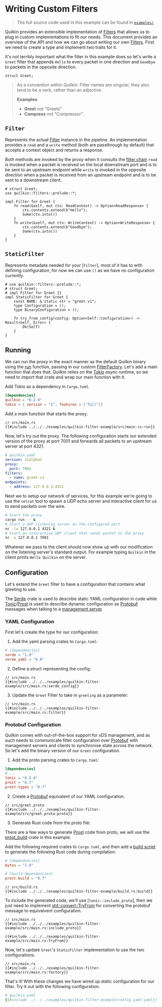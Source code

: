 # Writing Custom Filters

> The full source code used in this example can be found
  in [`examples/`][example].

Quilkin provides an extensible implementation of [Filters] that allows us to
plug in custom implementations to fit our needs.  This document provides an
overview of the API and how we can go about writing our own [Filters]. First
we need to create a type and implement two traits for it.

It's not terribly important what the filter in this example does so let's write
a `Greet` filter that appends `Hello` to every packet in one direction and
`Goodbye` to packets in the opposite direction.

```rust,no_run,noplayground
struct Greet;
```

> As a convention within Quilkin: Filter names are singular, they also tend to
> be a verb, rather than an adjective.
>
>  **Examples**
>  - **Greet** not "Greets"
>  - **Compress** not "Compressor".

## `Filter`

Represents the actual [Filter][built-in-filters] instance in the pipeline. An
implementation provides a `read` and a `write` method (both are passthrough
by default) that accepts a context object and returns a response.

Both methods are invoked by the proxy when it consults the [filter chain]
`read` is invoked when a packet is received on the local downstream port and
is to be sent to an upstream endpoint while `write` is invoked in the opposite
direction when a packet is received from an upstream endpoint and is to be
sent to a downstream client.

```rust,no_run,noplayground
# struct Greet;
use quilkin::filters::prelude::*;

impl Filter for Greet {
    fn read(&self, mut ctx: ReadContext) -> Option<ReadResponse> {
        ctx.contents.extend(b"Hello");
        Some(ctx.into())
    }
    fn write(&self, mut ctx: WriteContext) -> Option<WriteResponse> {
        ctx.contents.extend(b"Goodbye");
        Some(ctx.into())
    }
}
```

## `StaticFilter`

Represents metadata needed for your [`Filter`], most of it has to with defining
configuration, for now we can use `()` as we have no configuration currently.

```rust,no_run,noplayground
# use quilkin::filters::prelude::*;
# struct Greet;
# impl Filter for Greet {}
impl StaticFilter for Greet {
    const NAME: &'static str = "greet.v1";
    type Configuration = ();
    type BinaryConfiguration = ();

    fn try_from_config(config: Option<Self::Configuration>) -> Result<Self, Error> {
        Ok(Self)
    }
}
```

## Running

We can run the proxy in the exact manner as the default Quilkin binary using the
[run][runner::run] function, passing in our custom [FilterFactory]. Let's add a
main function that does that. Quilkin relies on the [Tokio] async runtime, so we
need to import that crate and wrap our main function with it.

Add Tokio as a dependency in `Cargo.toml`.

```toml
[dependencies]
quilkin = "0.2.0"
tokio = { version = "1", features = ["full"]}
```

Add a main function that starts the proxy.

```rust,no_run,noplayground,ignore
// src/main.rs
{{#include ../../../examples/quilkin-filter-example/src/main.rs:run}}
```

Now, let's try out the proxy. The following configuration starts our extended
version of the proxy at port 7001 and forwards all packets to an upstream server
at port 4321.

```yaml
# quilkin.yaml
version: v1alpha1
proxy:
  port: 7001
filters:
  - name: greet.v1
endpoints:
  - address: 127.0.0.1:4321
```

Next we to setup our network of services, for this example we're going to use
the `netcat` tool to spawn a UDP echo server and interactive client for us to
send packets over the wire.

```bash
# Start the proxy
cargo run -- &
# Start a UDP listening server on the configured port
nc -lu 127.0.0.1 4321 &
# Start an interactive UDP client that sends packet to the proxy
nc -u 127.0.0.1 7001
```

Whatever we pass to the client should now show up with our modification on the
listening server's standard output.  For example typing `Quilkin` in the client
prints `Hello Quilkin` on the server.

## Configuration

Let's extend the `Greet` filter to have a configuration that contains what
greeting to use.

The [Serde] crate is used to describe static YAML configuration in code while
[Tonic]/[Prost] is used to describe dynamic configuration as [Protobuf] messages
when talking to a [management server].

### YAML Configuration

First let's create the type for our configuration:

1. Add the yaml parsing crates to `Cargo.toml`:

```toml
# [dependencies]
serde = "1.0"
serde_yaml = "0.8"
```

2. Define a struct representing the config:

```rust,no_run,noplayground,ignore
// src/main.rs
{{#include ../../../examples/quilkin-filter-example/src/main.rs:serde_config}}
```

3. Update the `Greet` Filter to take in `greeting` as a parameter:

```rust,no_run,noplayground,ignore
// src/main.rs
{{#include ../../../examples/quilkin-filter-example/src/main.rs:filter}}
```

### Protobuf Configuration

Quilkin comes with out-of-the-box support for xDS management, and as such needs
to communicate filter configuration over [Protobuf] with management servers and
clients to synchronise state across the network. So let's add the binary version
of our `Greet` configuration.

1. Add the proto parsing crates to `Cargo.toml`:

```toml
[dependencies]
# ...
tonic = "0.5.0"
prost = "0.7"
prost-types = "0.7"
```

2. Create a [Protobuf] equivalent of our YAML configuration.

```plaintext,no_run,noplayground,ignore
// src/greet.proto
{{#include ../../../examples/quilkin-filter-example/src/greet.proto:proto}}
```

3. Generate Rust code from the proto file:

There are a few ways to generate [Prost] code from proto, we will use the [prost_build] crate in this example.

Add the following required crates to `Cargo.toml`, and then add a
[build script][build-script] to generate the following Rust code
during compilation:

```toml
# [dependencies]
bytes = "1.0"

# [build-dependencies]
prost-build = "0.7"
```

```rust,no_run,noplayground,ignore
// src/build.rs
{{#include ../../../examples/quilkin-filter-example/build.rs:build}}
```

To include the generated code, we'll use [`tonic::include_proto`], then we just
need to implement [std::convert::TryFrom] for converting the protobuf message to
equivalvent configuration.


```rust,no_run,noplayground,ignore
// src/main.rs
{{#include ../../../examples/quilkin-filter-example/src/main.rs:include_proto}}

{{#include ../../../examples/quilkin-filter-example/src/main.rs:TryFrom}}
```

Now, let's update `Greet`'s `StaticFilter` implementation to use the two
configurations.

```rust,no_run,noplayground,ignore
// src/main.rs
{{#include ../../../examples/quilkin-filter-example/src/main.rs:factory}}
```

That's it! With these changes we have wired up static configuration for our
filter. Try it out with the following configuration:

```yaml
# quilkin.yaml
{{#include ../../../examples/quilkin-filter-example/config.yaml:yaml}}
```

[FilterInstance]: ../../api/quilkin/filters/prelude/struct.FilterInstance.html
[Filter]: ../../api/quilkin/filters/trait.Filter.html
[FilterFactory]: ../../api/quilkin/filters/trait.FilterFactory.html
[filter-factory-name]: ../../api/quilkin/filters/trait.FilterFactory.html#tymethod.name
[FilterRegistry]: ../../api/quilkin/filters/struct.FilterRegistry.html
[runner::run]: ../../api/quilkin/runner/fn.run.html
[CreateFilterArgs::config]: ../../api/quilkin/filters/prelude/struct.CreateFilterArgs.html#structfield.config
[ConfigType::dynamic]: ../../api/quilkin/config/enum.ConfigType.html#variant.Dynamic
[ConfigType::static]: ../../api/quilkin/config/enum.ConfigType.html#variant.Static
[ConfigType::deserialize]: ../../api/quilkin/config/enum.ConfigType.html#method.deserialize
[std::convert::TryFrom]: https://doc.rust-lang.org/std/convert/trait.TryFrom.html

[Filters]: ../filters.md
[filter chain]: ../filters.md#filters-and-filter-chain
[built-in-filters]: ../filters.md#built-in-filters
[filter configuration]: ../filters.md#filter-config
[proxy-config]: ../proxy-configuration.md
[management server]: ../xds.md
[tokio]: https://docs.rs/tokio
[tonic]: https://docs.rs/tonic
[prost]: https://docs.rs/prost
[Protobuf]: https://developers.google.com/protocol-buffers
[Serde]: https://docs.serde.rs/serde_yaml/index.html
[prost-any]: https://docs.rs/prost-types/0.7.0/prost_types/struct.Any.html
[prost_build]: https://docs.rs/prost-build/0.7.0/prost_build/
[build-script]: https://doc.rust-lang.org/cargo/reference/build-scripts.html
[example]: https://github.com/googleforgames/quilkin/tree/main/examples/quilkin-filter-example
